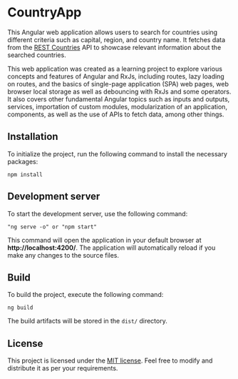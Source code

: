 # CountryApp

This Angular web application allows users to search for countries using different criteria such as capital, region, and country name. It fetches data from the [REST Countries](https://restcountries.com/) API to showcase relevant information about the searched countries.

This web application was created as a learning project to explore various concepts and features of Angular and RxJs, including routes, lazy loading on routes, and the basics of single-page application (SPA) web pages, web browser local storage as well as debouncing with RxJs and some operators. It also covers other fundamental Angular topics such as inputs and outputs, services, importation of custom modules, modularization of an application, components, as well as the use of APIs to fetch data, among other things.

## Installation

To initialize the project, run the following command to install the necessary packages:
```
npm install
```

## Development server

To start the development server, use the following command:

```
"ng serve -o" or "npm start"
```


This command will open the application in your default browser at **http://localhost:4200/**. The application will automatically reload if you make any changes to the source files.

## Build

To build the project, execute the following command:

```
ng build
```

The build artifacts will be stored in the `dist/` directory.


## License

This project is licensed under the [MIT license](LICENSE). Feel free to modify and distribute it as per your requirements.
